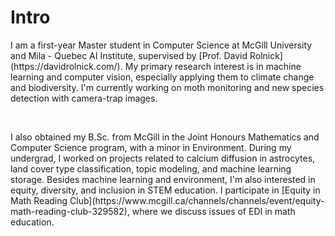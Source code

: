 
# Intro

<p>I am a first-year Master student in Computer Science at McGill University and Mila - Quebec AI Institute, supervised by [Prof. David Rolnick](https://davidrolnick.com/). My primary research interest is in machine learning and computer vision, especially applying them to climate change and biodiversity. I'm currently working on moth monitoring and new species detection with camera-trap images.</p>
<p>&nbsp;</p>
<p>I also obtained my B.Sc. from McGill in the Joint Honours Mathematics and Computer Science program, with a minor in Environment. During my undergrad, I worked on projects related to calcium diffusion in astrocytes, land cover type classification, topic modeling, and machine learning storage. Besides machine learning and environment, I'm also interested in equity, diversity, and inclusion in STEM education. I participate in [Equity in Math Reading Club](https://www.mcgill.ca/channels/channels/event/equity-math-reading-club-329582), where we discuss issues of EDI in math education.</p>
